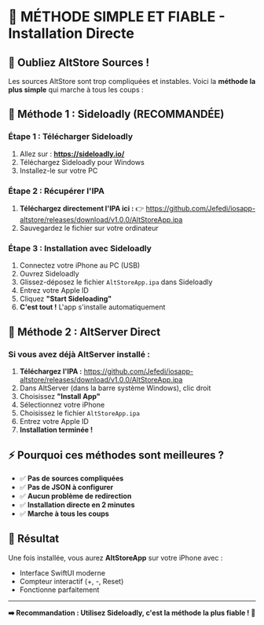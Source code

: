 # 🚀 MÉTHODE SIMPLE ET FIABLE - Installation Directe

## 🎯 Oubliez AltStore Sources !

Les sources AltStore sont trop compliquées et instables. Voici la **méthode la plus simple** qui marche à tous les coups :

## 📱 Méthode 1 : Sideloadly (RECOMMANDÉE)

### Étape 1 : Télécharger Sideloadly
1. Allez sur : **https://sideloadly.io/**
2. Téléchargez Sideloadly pour Windows
3. Installez-le sur votre PC

### Étape 2 : Récupérer l'IPA
1. **Téléchargez directement l'IPA ici :**
   👉 https://github.com/Jefedi/iosapp-altstore/releases/download/v1.0.0/AltStoreApp.ipa
2. Sauvegardez le fichier sur votre ordinateur

### Étape 3 : Installation avec Sideloadly
1. Connectez votre iPhone au PC (USB)
2. Ouvrez Sideloadly
3. Glissez-déposez le fichier `AltStoreApp.ipa` dans Sideloadly
4. Entrez votre Apple ID
5. Cliquez **"Start Sideloading"**
6. **C'est tout !** L'app s'installe automatiquement

## 📱 Méthode 2 : AltServer Direct

### Si vous avez déjà AltServer installé :
1. **Téléchargez l'IPA :** https://github.com/Jefedi/iosapp-altstore/releases/download/v1.0.0/AltStoreApp.ipa
2. Dans AltServer (dans la barre système Windows), clic droit
3. Choisissez **"Install App"**
4. Sélectionnez votre iPhone
5. Choisissez le fichier `AltStoreApp.ipa`
6. Entrez votre Apple ID
7. **Installation terminée !**

## ⚡ Pourquoi ces méthodes sont meilleures ?

- ✅ **Pas de sources compliquées**
- ✅ **Pas de JSON à configurer**
- ✅ **Aucun problème de redirection**
- ✅ **Installation directe en 2 minutes**
- ✅ **Marche à tous les coups**

## 🎉 Résultat

Une fois installée, vous aurez **AltStoreApp** sur votre iPhone avec :
- Interface SwiftUI moderne
- Compteur interactif (+, -, Reset)
- Fonctionne parfaitement

---

**➡️ Recommandation : Utilisez Sideloadly, c'est la méthode la plus fiable ! 🚀**